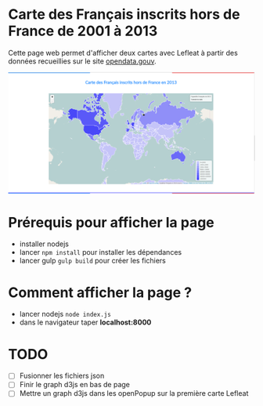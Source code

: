 # Carte des Français inscrits hors de France de 2001 à 2013

Cette page web permet d'afficher deux cartes avec Lefleat à partir des données recueillies sur le site [opendata.gouv](https://www.data.gouv.fr/fr/datasets/francais-de-l-etranger-inscriptions-au-registre-des-francais-etablis-hors-de-france-2001-2013/).

![Carte des Français inscrits hors de France](screenshot.png)

# Prérequis pour afficher la page

- installer nodejs
- lancer `npm install` pour installer les dépendances
- lancer gulp `gulp build` pour créer les fichiers

# Comment afficher la page ?

- lancer nodejs `node index.js`
- dans le navigateur taper **localhost:8000**

# TODO

- [ ] Fusionner les fichiers json
- [ ] Finir le graph d3js en bas de page
- [ ] Mettre un graph d3js dans les openPopup sur la première carte Lefleat
